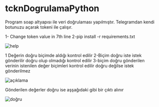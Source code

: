 # tcknDogrulamaPython

Program soap altyapısı ile veri doğrulaması yapılmıştır. 
Telegramdan kendi botunuzu açarak tokeni ile çalışır.

1- Change token value in 7th line
2-pip install -r requirements.txt




![help](https://user-images.githubusercontent.com/67613229/232505190-3a71e81f-2c42-42c6-9646-c845071dea2f.png)



1 Değerin doğru biçimde aldığı kontrol edilir
2-Biçim doğru iste istek gönderilir doğru olup olmadığı kontrol edilir
3-biçim doğru gönderilen verinin istenilen değer biçimleri kontrol edilir doğru değilse istek gönderilmez
 
![açıklama](https://user-images.githubusercontent.com/67613229/232505267-d83cbef6-a024-4550-91f1-f9243a1beef6.png)


Gönderilen değerler doğru ise aşşağıdaki gibi bir çıktı alınır 

![doğru](https://user-images.githubusercontent.com/67613229/232505873-389954fa-b0e5-43a1-9ce2-a9e5eee24425.png)
